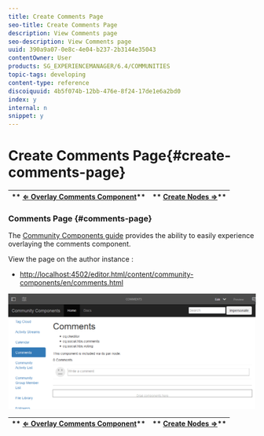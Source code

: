 ```yaml
---
title: Create Comments Page
seo-title: Create Comments Page
description: View Comments page
seo-description: View Comments page
uuid: 390a9a07-0e8c-4e04-b237-2b3144e35043
contentOwner: User
products: SG_EXPERIENCEMANAGER/6.4/COMMUNITIES
topic-tags: developing
content-type: reference
discoiquuid: 4b5f074b-12bb-476e-8f24-17de1e6a2bd0
index: y
internal: n
snippet: y
---
```


# Create Comments Page{#create-comments-page}

| ** [⇐ Overlay Comments Component](../../communities/using/overlay-comments.md)** |** [Create Nodes ⇒](../../communities/using/overlay-create-nodes.md)** |
|---|---|

### Comments Page {#comments-page}

The [Community Components guide](../../communities/using/components-guide.md) provides the ability to easily experience overlaying the comments component.

View the page on the author instance :

* [http://localhost:4502/editor.html/content/community-components/en/comments.html](http://localhost:4502/editor.html/content/community-components/en/comments.html)

![](assets/chlimage_1-125.png)

| ** [⇐ Overlay Comments Component](../../communities/using/overlay-comments.md)** |** [Create Nodes ⇒](../../communities/using/overlay-create-nodes.md)** |
|---|---|

